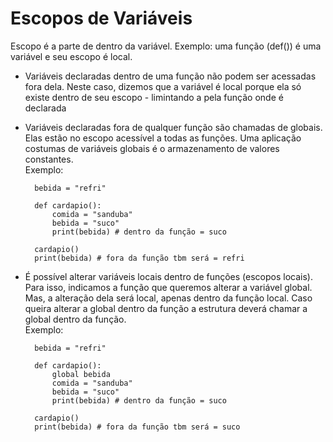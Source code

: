 # Escopos de Variáveis

Escopo é a parte de dentro da variável. 
Exemplo: uma função (def()) é uma variável e seu escopo é local.

- Variáveis declaradas dentro de uma função não podem ser acessadas fora dela. Neste caso, dizemos que a variável é local porque ela só existe dentro de seu escopo - limintando a pela função onde é declarada  

- Variáveis declaradas fora de qualquer função são chamadas de globais. Elas estão no escopo acessível a todas as funções. Uma aplicação costumas de variáveis globais é o armazenamento de valores constantes.  
    Exemplo:  

        bebida = "refri"  
        
        def cardapio():  
            comida = "sanduba"  
            bebida = "suco"
            print(bebida) # dentro da função = suco
        
        cardapio()
        print(bebida) # fora da função tbm será = refri

- É possível alterar variáveis locais dentro de funções (escopos locais). Para isso, indicamos a função que queremos alterar a variável global. Mas, a alteração dela será local, apenas dentro da função local. Caso queira alterar a global dentro da função a estrutura deverá chamar a global dentro da função.  
    Exemplo:  
      
        bebida = "refri"  
        
        def cardapio():  
            global bebida  
            comida = "sanduba"  
            bebida = "suco"
            print(bebida) # dentro da função = suco
        
        cardapio()
        print(bebida) # fora da função tbm será = suco
